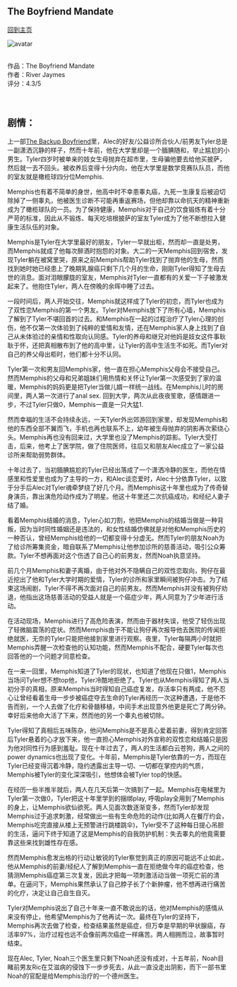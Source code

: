 ## The Boyfriend Mandate
[回到主页](https://boheme130.github.io/Fiction.git.io/)

![avatar](https://i.loli.net/2021/09/19/Vg5dbJYNwvatWrE.jpg)
<br>
<br>

作品：The Boyfriend Mandate <br>
作者：River Jaymes <br>
评分：4.3/5 <br>
<br>
<br>

## 剧情：
上一部[The Backup Boyfriend](https://boheme130.github.io/BackupBoyfriend/)里，Alec的好友/公益诊所合伙人/前男友Tyler总是一副潇洒沉静的样子，然而十年前，他在大学里却是一个腼腆随和，举止尴尬的小男生。Tyler四岁时被单亲的妓女生母抛弃在超市里，生母骗他要去给他买披萨，然后就一去不回头。被收养后变得十分内向，他在大学里是数学竞赛队队员，而他的室友就是橄榄球四分位Memphis. 

Memphis也有着不简单的身世，他高中时不幸患睾丸癌，九死一生康复后被迫切除掉了一侧睾丸，他被医生诊断不可能再重返赛场，但他却靠以命抗天的精神重新成为了橄榄球队的一员。为了保持健康，Memphis对于自己的饮食锻炼有着十分严苛的标准，因此从不锻炼、每天吃培根披萨的室友Tyler成为了他不断想拉入健康生活队伍的对象。

Memphis是Tyler在大学里最好的朋友，Tyler一早就出柜，然而却一直是处男，而Memphis就成了他每次醉酒时抱怨的对象。大二的一天Memphis回到宿舍，发现Tyler躺在被窝里哭，原来之前Memphis帮助Tyler找到了抛弃他的生母，然而找到她时她已经患上了晚期乳腺癌只剩下几个月的生命，刚刚Tyler得知了生母去世的消息。面对泪眼朦胧的室友，Memphis对Tyler一直都有的关爱一下子被激发起来了。他抱住Tyler，两人在傍晚的余晖中睡了过去。

一段时间后，两人开始交往，Memphis就这样成了Tyler的初恋，而Tyler也成为了双性恋Memphis的第一个男友。Tyler对Memphis放下了所有心墙，Memphis了解到了Tyler不堪回首的过去。和Memphis在一起的过程治疗了Tyler心理的创伤，他不仅第一次体验到了纯粹的爱情和友情，还在Memphis家人身上找到了自己从未体验过的亲情和性取向认同感。Tyler的养母和继兄对他妈是妓女这件事耿耿于怀，还把真相散布到了他的高中里，让Tyler的高中生活生不如死。而Tyler对自己的养父母出柜时，他们都十分不认同。

Tyler第一次和男友回Memphis家，他一直在担心Memphis父母会不接受自己。然而Memphis的父母和兄弟姐妹们用热情和关怀让Tyler第一次感受到了家的温暖，Memphis的妈妈更是把Tyler当做儿婿一样统一战线。在Memphis儿时的房间里，两人第一次进行了anal sex. 回到大学，两次从此夜夜笙歌，感情跟进一步，不过Tyler只做0，Memphis一直是一只大猛1. 

然而幸福的生活不会持续永远，一天Tyler外出郊游回到家里，却发现Memphis和他的东西全部不翼而飞，手机也再也联系不上，幼年被生母抛弃的阴影再次萦绕心头。Memphis再也没有回来过，大学里也没了Memphis的踪影。Tyler大受打击，后来，他考上了医学院，做了住院医师，往后又和朋友Alec成立了一家公益诊所来帮助弱势群体。

十年过去了，当初腼腆尴尬的Tyler已经出落成了一个潇洒冷静的医生，而他在情感里和性爱里也成为了主导的一方，和Alec谈恋爱时，Alec十分依靠Tyler，以致于分手后Alec对Tyler魂牵梦绕了好几个月。而Memphis这十年里也成为了传奇替身演员，靠出演危险动作成为了明星。他这十年里还二次抗癌成功，和经纪人妻子结了婚。

看着Memphis结婚的消息，Tyler心如刀割，他把Memphis的结婚当做是一种背叛，因为当时同性婚姻还是违法的，和女性结婚仿佛就是对他和Memphis历史的一种否认，曾经Memphis给他的一切都变得十分虚无。然而Tyler的朋友Noah为了给诊所筹集资金，暗自联系了Memphis让他参加诊所的慈善活动，吸引公众筹款。Tyler不想再面对这个伤透了自己心的前男友，然而Noah执意坚持。

前几个月Memphis和妻子离婚，由于他对外不隐瞒自己的双性恋取向，狗仔在最近挖出了他和Tyler大学时期的爱情，Tyler的诊所和家里瞬间被狗仔冲击。为了结束这场闹剧，Tyler不得不再次面对自己的前男友。然而Memphis并没有被狗仔劝退，他指出这场慈善活动的受益人就是一个癌症少年，两人同意为了少年进行活动。

在活动现场，Memphis进行了高危险表演，然而由于器材失误，他受了轻伤出现了轻微脑震荡的症状。然而Memphis由于不能让狗仔再次报导他去医院的传闻拒绝就医，无奈的Tyler只能把他接到家里进行观察。夜里，Tyler每隔两小时就把Memphis弄醒一次检查他的认知功能，然而Memphis不配合，硬要Tyler每次也回答他的一个问题才同意检查。

在一来一回里，Memphis知道了Tyler的现状，也知道了他现在只做1，Memphis当场问Tyler想不想top他，Tyler冷酷地拒绝了。Tyler也从Memphis得知了两人当初分手的真相，原来Memphis当时得知自己癌症复发，存活率只有两成，他不忍心让曾经看着生母一步步被癌症夺去生命的Tyler再经历一次这种遭遇，于是他不告而别，一个人去做了化疗和骨髓移植，中间手术出现意外他更是死亡了两分钟。幸好后来他命大活了下来，然而他的另一个睾丸也被切除。

Tyler得知了真相后五味陈杂，他问Memphis是不是真心爱着前妻，得到肯定回答后Tyler悬着的心才放下来，他一直担心Memphis对外宣称的双性恋和结婚只是因为他对同性行为感到羞耻。现在十年过去了，两人的生活都白云苍狗，两人之间的power dynamics也出现了变化。十年前，Memphis是Tyler依靠的一方，而现在Tyler已经变得沉着冷静，隐约透露出主导一切、一切都在掌控内的气质，Memphis被Tyler的变化深深吸引，他想体会被Tyler top的快感。

在经历一些半推半就后，两人在几天后第一次搞到了一起。Memphis在电梯里为Tyler第一次做0，Tyler把这十年里学到的捆绑play, 呼吸play全用到了Memphis的身上，让Memphis欲仙欲死。两人见面次数逐渐变多，然而Tyler却发现Memphis过于追求刺激，经常做出一些有生命危险的动作(比如两人在餐厅约会，Memphis吃完直接从楼上无预警进行跳楼跳伞)，Tyler受不了这种每日提心吊胆的生活，逼问下终于知道了这是Memphis的自我防护机制：失去睾丸的他竟需要靠这些来找到雄性存在感。

然而Memphis愈发出格的行动让敏锐的Tyler察觉到真正的原因可能远不止如此，他从Memphis的前妻/经纪人了解到Memphis一直在拒绝做今年的癌症检查，他猜测Memphis癌症第三次复发，因此才把每一项刺激活动当做一项死亡前的清单。在逼问下，Memphis果然承认了自己脖子长了个新肿瘤，他不想再进行痛苦的化疗，决定让自己自生自灭。

Tyler对Memphis说出了自己十年来一直不敢说出的话，他对Memphis的感情从来没有停止，他希望Memphis为了他再试一次。最终在Tyler的坚持下，Memphis再次去做了检查，检查结果虽然是癌症，但万幸是早期的甲状腺癌，存活率97%，治疗过程也远不会像前两次癌症一样痛苦。两人相拥而泣，故事暂时结束。

现在Alec, Tyler, Noah三个医生里只剩下Noah还没有成对，十五年前，Noah目睹前男友Ric在艾滋病的侵蚀下一步步死去，从此一直没走出阴影，而下一部书里Noah的官配是给Memphis治疗的一个德州医生。
